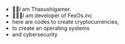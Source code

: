 - 👋🏻I am Thasushigamer.
- 🧑🏻‍💻I am developer of FexOs.inc
-   here are codes to create cryptocurrencies,
-   to create an operating systems
-   and cybersecurity
